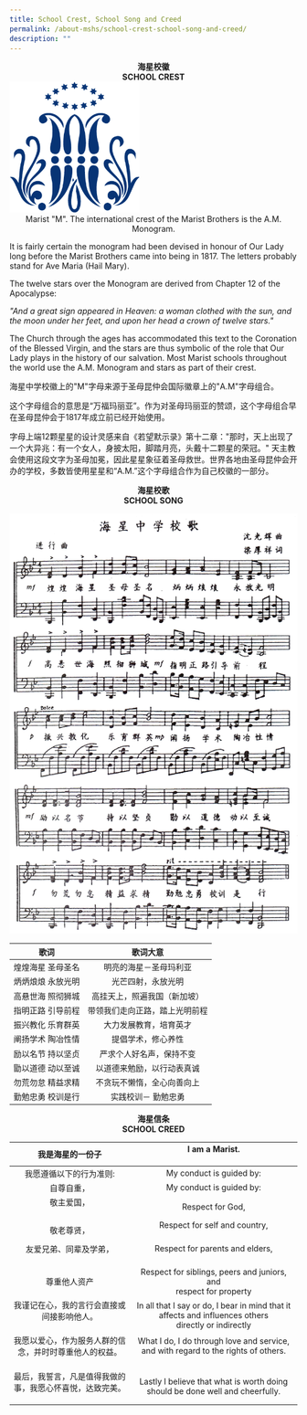 ```yaml
---
title: School Crest, School Song and Creed
permalink: /about-mshs/school-crest-school-song-and-creed/
description: ""
---
```

<center><b>海星校徽<br>SCHOOL CREST</b></center>	


<img src="/images/School%20Crest,%20Song%20and%20Creed/MSHSLogo_edited11Aug2010.gif" style="width:45%">

<center>Marist "M". The international crest of the Marist Brothers is the A.M. Monogram.</center>



It is fairly certain the monogram had been devised in honour of Our Lady long before the Marist Brothers came into being in 1817. The letters probably stand for Ave Maria (Hail Mary).

The twelve stars over the Monogram are derived from Chapter 12 of the Apocalypse:

_"And a great sign appeared in Heaven: a woman clothed with the sun, and the moon under her feet, and upon her head a crown of twelve stars."_

The Church through the ages has accommodated this text to the Coronation of the Blessed Virgin, and the stars are thus symbolic of the role that Our Lady plays in the history of our salvation. Most Marist schools throughout the world use the A.M. Monogram and stars as part of their crest.

海星中学校徽上的"M"字母来源于圣母昆仲会国际徽章上的"A.M"字母组合。

这个字母组合的意思是“万福玛丽亚”。作为对圣母玛丽亚的赞颂，这个字母组合早在圣母昆仲会于1817年成立前已经开始使用。

字母上端12颗星星的设计灵感来自《若望默示录》第十二章："那时，天上出现了一个大异兆：有一个女人，身披太阳，脚踏月亮，头戴十二颗星的荣冠。" 天主教会使用这段文字为圣母加冕，因此星星象征着圣母救世。世界各地由圣母昆仲会开办的学校，多数皆使用星星和“A.M.”这个字母组合作为自己校徽的一部分。


<center><b>海星校歌 <br>SCHOOL SONG</b></center>	


![](/images/School%20Crest,%20Song%20and%20Creed/MSHSSong.png)


<table>
<thead>
  <tr>
		<th><center>歌词</center></th>
    <th><center>歌词大意</center></th>
  </tr>
</thead>
<tbody>
  <tr>
    <td><center> 煌煌海星 圣母圣名</center></td>
    <td> <center>明亮的海星－圣母玛利亚</center></td>
  </tr>
  <tr>
    <td><center> 炳炳烺烺 永放光明</center></td>
    <td> <center>光芒四射，永放光明</center></td>
  </tr>
  <tr>
    <td><center> 高悬世海 照彻狮城</center></td>
    <td> <center>高挂天上，照遍我国（新加坡）</center></td>
  </tr>
  <tr>
    <td><center> 指明正路 引导前程</center></td>
    <td> <center>带领我们走向正路，踏上光明前程</center></td>
  </tr>
  <tr>
    <td> <center>振兴教化 乐育群英</center></td>
    <td> <center>大力发展教育，培育英才</center></td>
  </tr>
  <tr>
    <td><center> 阐扬学术 陶冶性情</center></td>
    <td> <center>提倡学术，修心养性</center></td>
  </tr>
  <tr>
    <td><center> 励以名节 持以坚贞</center></td>
    <td><center> 严求个人好名声，保持不变</center></td>
  </tr>
  <tr>
    <td> <center>勖以道德 动以至诚</center></td>
    <td><center> 以道德来勉励，以行动表真诚</center></td>
  </tr>
  <tr>
    <td> <center>勿荒勿怠 精益求精</center></td>
    <td><center> 不贪玩不懒惰，全心向善向上</center></td>
  </tr>
  <tr>
    <td><center> 勤勉忠勇 校训是行</center></td>
    <td><center> 实践校训－ 勤勉忠勇</center></td>
  </tr>
</tbody>
</table>

<center><b>海星信条<br>SCHOOL CREED</b></center>

<table>
<thead>
  <tr>
    <th> <center> 我是海星的一份子</center></th>
    <th><center>I am a Marist.</center><br></th>
  </tr>
</thead>
<tbody>
  <tr>
    <td><center>我愿遵循以下的行为准则:</center> </td>
    <td><center>My conduct is guided by: </center></td>
  </tr>
  <tr>
    <td><center>自尊自重，</center></td>
    <td><center>My conduct is guided by: </center></td>
  </tr>
  <tr>
    <td><center>敬主爱国，</center><br></td>
    <td><center>Respect for God,<br></center></td>
  </tr>
  <tr>
    <td><center>敬老尊贤， </center></td>
    <td><center>Respect for self and country,</center><br></td>
  </tr>
  <tr>
    <td><center>友爱兄弟、同辈及学弟，</center><br></td>
    <td><center>Respect for parents and elders,</center><br></td>
  </tr>
  <tr>
    <td><center>尊重他人资产 </center></td>
    <td><center>Respect for siblings, peers and juniors, and<br>respect for property</center></td>
  </tr>
  <tr>
    <td><center>我谨记在心，我的言行会直接或间接影响他人。</center><br></td>
    <td><center>In all that I say or do, I bear in mind that it affects and influences others <br>directly or indirectly</center></td>
  </tr>
  <tr>
    <td><center>我愿以爱心，作为服务人群的信念，并时时尊重他人的权益。</center><br></td>
    <td><center>What I do, I do through love and service, and with regard to the rights of others.</center><br></td>
  </tr>
  <tr>
    <td><center>最后，我誓言，凡是值得我做的事，我愿心怀喜悦，达致完美。</center><br></td>
    <td><center>Lastly I believe that what is worth doing should be done well and cheerfully.</center></td>
  </tr>
</tbody>
</table>